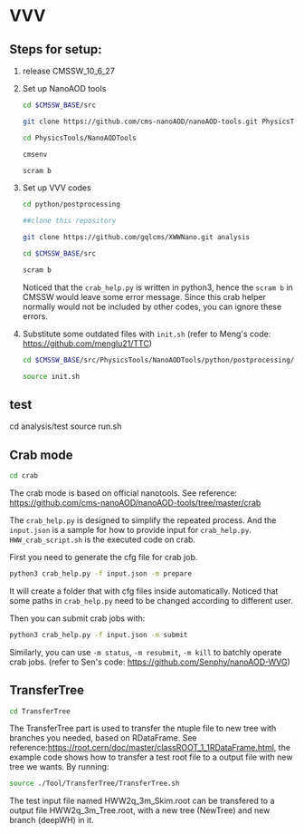 # VVV

## Steps for setup:

1. release CMSSW_10_6_27
2. Set up NanoAOD tools
   ```bash
   cd $CMSSW_BASE/src

   git clone https://github.com/cms-nanoAOD/nanoAOD-tools.git PhysicsTools/NanoAODTools

   cd PhysicsTools/NanoAODTools

   cmsenv

   scram b
   ```

3. Set up VVV codes
   ```bash
   cd python/postprocessing

   ##clone this repository

   git clone https://github.com/gqlcms/XWWNano.git analysis

   cd $CMSSW_BASE/src

   scram b
   ```
    Noticed that the `crab_help.py` is written in python3, hence the `scram b` in CMSSW would leave some error message. Since this crab helper normally would not be included by other codes, you can ignore these errors.

4. Substitute some outdated files with `init.sh`
(refer to Meng's code: https://github.com/menglu21/TTC)
   ```bash
   cd $CMSSW_BASE/src/PhysicsTools/NanoAODTools/python/postprocessing/analysis

   source init.sh
   ```

## test

cd analysis/test
source run.sh
## Crab mode

```bash
cd crab
```
The crab mode is based on official nanotools. See reference: <https://github.com/cms-nanoAOD/nanoAOD-tools/tree/master/crab>

The `crab_help.py` is designed to simplify the repeated process. And the `input.json` is a sample for how to provide input for `crab_help.py`. `HWW_crab_script.sh` is the executed code on crab. 

First you need to generate the cfg file for crab job.
```bash
python3 crab_help.py -f input.json -m prepare
```
It will create a folder that with cfg files inside automatically. Noticed that some paths in `crab_help.py` need to be changed according to different user.

Then you can submit crab jobs with:
```bash
python3 crab_help.py -f input.json -m submit
```
Similarly, you can use `-m status`, `-m resubmit`, `-m kill` to batchly operate crab jobs.
(refer to Sen's code: <https://github.com/Senphy/nanoAOD-WVG>)

## TransferTree

```bash
cd TransferTree
```

The TransferTree part is used to transfer the ntuple file to new tree with branches you needed, based on RDataFrame. See reference:<https://root.cern/doc/master/classROOT_1_1RDataFrame.html>, the example code shows how to transfer a test root file to a output file with new tree we wants.
By running:
```bash
source ./Tool/TransferTree/TransferTree.sh
```
The test input file named HWW2q_3m_Skim.root can be transfered to a output file HWW2q_3m_Tree.root, with a new tree (NewTree) and new branch (deepWH) in it.
